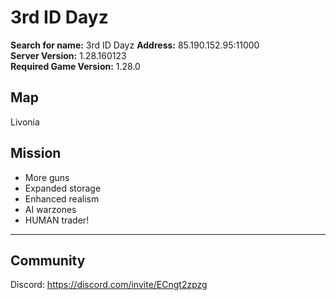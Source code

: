 # 3rd ID Dayz

**Search for name:** 3rd ID Dayz
**Address:** 85.190.152.95:11000  
**Server Version:** 1.28.160123  
**Required Game Version:** 1.28.0

## Map
Livonia

## Mission
- More guns
- Expanded storage
- Enhanced realism
- AI warzones
- HUMAN trader!

---

## Community
Discord: https://discord.com/invite/ECngt2zpzg